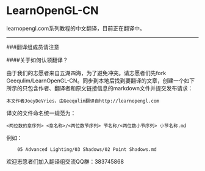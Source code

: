 # LearnOpenGL-CN
learnopengl.com系列教程的中文翻译，目前正在翻译中。

---
###翻译组成员请注意

####关于如何认领翻译？

由于我们的志愿者来自五湖四海，为了避免冲突。请志愿者们先fork Geequlim/LearnOpenGL-CN。同步到本地后找到要翻译的文章，创建一个如下所示的只包含作者、翻译者和原文链接信息的markdown文件并提交发布请求：
    
    本文作者JoeyDeVries，由Geequlim翻译自http://learnopengl.com

译文的文件命名统一规范为：

    <两位数的章序列> <章名称>/<两位数节序列> 节名称/<两位数小节序列> 小节名称.md
    
例如：

        05 Advanced Lighting/03 Shadows/02 Point Shadows.md
        
欢迎志愿者们加入翻译组交流QQ群：383745868